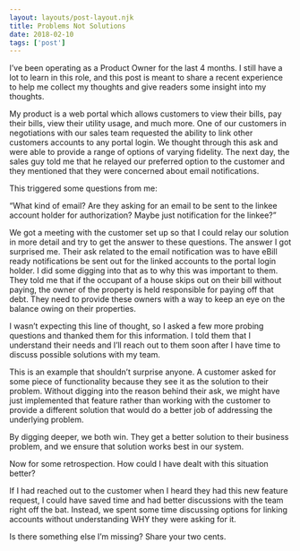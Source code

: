 ```yaml
---
layout: layouts/post-layout.njk 
title: Problems Not Solutions
date: 2018-02-10
tags: ['post']
---
```


I’ve been operating as a Product Owner for the last 4 months.  I still have a lot to learn in this role, and this post is meant to share a recent experience to help me collect my thoughts and give readers some insight into my thoughts.

My product is a web portal which allows customers to view their bills, pay their bills, view their utility usage, and much more.  One of our customers in negotiations with our sales team requested the ability to link other customers accounts to any portal login.  We thought through this ask and were able to provide a range of options of varying fidelity.  The next day, the sales guy told me that he relayed our preferred option to the customer and they mentioned that they were concerned about email notifications.

This triggered some questions from me:

“What kind of email?  Are they asking for an email to be sent to the linkee account holder for authorization?  Maybe just notification for the linkee?”

We got a meeting with the customer set up so that I could relay our solution in more detail and try to get the answer to these questions.  The answer I got surprised me.  Their ask related to the email notification was to have eBill ready notifications be sent out for the linked accounts to the portal login holder.  I did some digging into that as to why this was important to them.  They told me that if the occupant of a house skips out on their bill without paying, the owner of the property is held responsible for paying off that debt.  They need to provide these owners with a way to keep an eye on the balance owing on their properties.

I wasn’t expecting this line of thought, so I asked a few more probing questions and thanked them for this information.  I told them that I understand their needs and I’ll reach out to them soon after I have time to discuss possible solutions with my team.

This is an example that shouldn’t surprise anyone.  A customer asked for some piece of functionality because they see it as the solution to their problem.  Without digging into the reason behind their ask, <!-- Excerpt Start -->we might have just implemented that feature rather than working with the customer to provide a different solution that would do a better job of addressing the underlying problem.<!-- Excerpt End -->

By digging deeper, we both win.  They get a better solution to their business problem, and we ensure that solution works best in our system.

 

Now for some retrospection.  How could I have dealt with this situation better?

If I had reached out to the customer when I heard they had this new feature request, I could have saved time and had better discussions with the team right off the bat.  Instead, we spent some time discussing options for linking accounts without understanding WHY they were asking for it.

Is there something else I’m missing?  Share your two cents.